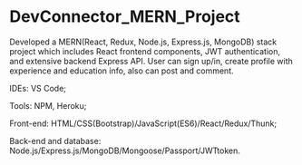 # DevConnector_MERN_Project

Developed a MERN(React, Redux, Node.js, Express.js, MongoDB) stack project which includes React frontend
components, JWT authentication, and extensive backend Express API. User can sign up/in, create profile with
experience and education info, also can post and comment.

IDEs: VS Code;

Tools: NPM, Heroku;

Front-end: HTML/CSS(Bootstrap)/JavaScript(ES6)/React/Redux/Thunk;

Back-end and database: Node.js/Express.js/MongoDB/Mongoose/Passport/JWTtoken.
